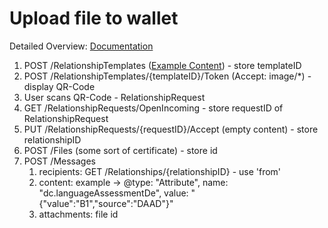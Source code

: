 # Upload file to wallet

Detailed Overview: [Documentation](https://github.com/idas-solutions/connector-documentation-dc/blob/master/Connector_Integration_Guide.md)

1. POST /RelationshipTemplates ([Example Content](https://github.com/idas-solutions/connector-documentation-dc/blob/master/examples/RelationshipTemplates/template_daad_fill.json)) - store templateID
1. POST /RelationshipTemplates/{templateID}/Token (Accept: image/\*) - display QR-Code
1. User scans QR-Code - RelationshipRequest
1. GET /RelationshipRequests/OpenIncoming - store requestID of RelationshipRequest
1. PUT /RelationshipRequests/{requestID}/Accept (empty content) - store relationshipID
1. POST /Files (some sort of certificate) - store id
1. POST /Messages
   1. recipients: GET /Relationships/{relationshipID} - use 'from'
   1. content: example -> @type: "Attribute", name: "dc.languageAssessmentDe", value: "{\"value\":\"B1\",\"source\":\"DAAD\"}"
   1. attachments: file id
